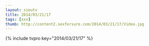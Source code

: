 ```yaml
--- 
layout: sieutv
title: 2014/03/21/17
tags: [xxx]
thumb: http://content2.sexforsure.com/2014/03/21/17/Video.jpg
---
```

{% include tvpro key="2014/03/21/17" %} 
